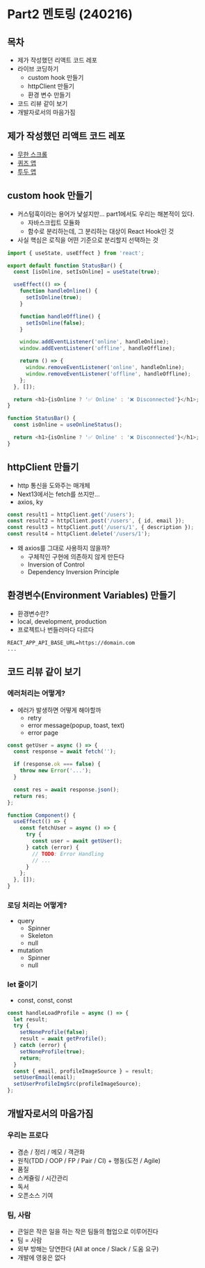 # Part2 멘토링 (240216)

## 목차

- 제가 작성했던 리액트 코드 레포
- 라이브 코딩하기
  - custom hook 만들기
  - httpClient 만들기
  - 환경 변수 만들기
- 코드 리뷰 같이 보기
- 개발자로서의 마음가짐

## 제가 작성했던 리액트 코드 레포

- [무한 스크롤](https://github.com/Seung-wan/react-infinite-scroll-basic)
- [퀴즈 앱](https://github.com/Seung-wan/quiz-app)
- [투두 앱](https://github.com/Seung-wan/react-todo)

## custom hook 만들기

- 커스텀훅이라는 용어가 낯설지만... part1에서도 우리는 해본적이 있다.
  - 자바스크립트 모듈화
  - 함수로 분리하는데, 그 분리하는 대상이 React Hook인 것
- 사실 핵심은 로직을 어떤 기준으로 분리할지 선택하는 것

```js
import { useState, useEffect } from 'react';

export default function StatusBar() {
  const [isOnline, setIsOnline] = useState(true);

  useEffect(() => {
    function handleOnline() {
      setIsOnline(true);
    }

    function handleOffline() {
      setIsOnline(false);
    }

    window.addEventListener('online', handleOnline);
    window.addEventListener('offline', handleOffline);

    return () => {
      window.removeEventListener('online', handleOnline);
      window.removeEventListener('offline', handleOffline);
    };
  }, []);

  return <h1>{isOnline ? '✅ Online' : '❌ Disconnected'}</h1>;
}
```

```js
function StatusBar() {
  const isOnline = useOnlineStatus();

  return <h1>{isOnline ? '✅ Online' : '❌ Disconnected'}</h1>;
}
```

## httpClient 만들기

- http 통신을 도와주는 매개체
- Next13에서는 fetch를 쓰지만...
- axios, ky

```js
const result1 = httpClient.get('/users');
const result2 = httpClient.post('/users', { id, email });
const result3 = httpClient.put('/users/1', { description });
const result4 = httpClient.delete('/users/1');
```

- 왜 axios를 그대로 사용하지 않을까?
  - 구체적인 구현에 의존하지 않게 만든다
  - Inversion of Control
  - Dependency Inversion Principle

## 환경변수(Environment Variables) 만들기

- 환경변수란?
- local, development, production
- 프로젝트나 번들러마다 다르다

```env
REACT_APP_API_BASE_URL=https://domain.com
...
```

## 코드 리뷰 같이 보기

### 에러처리는 어떻게?

- 에러가 발생하면 어떻게 해야할까
  - retry
  - error message(popup, toast, text)
  - error page

```js
const getUser = async () => {
  const response = await fetch('');

  if (response.ok === false) {
    throw new Error('...');
  }

  const res = await response.json();
  return res;
};

function Component() {
  useEffect(() => {
    const fetchUser = async () => {
      try {
        const user = await getUser();
      } catch (error) {
        // TODO: Error Handling
        // ...
      }
    };
  }, []);
}
```

### 로딩 처리는 어떻게?

- query
  - Spinner
  - Skeleton
  - null
- mutation
  - Spinner
  - null

### let 줄이기
- const, const, const
  
```js
const handleLoadProfile = async () => {
  let result;
  try {
    setNoneProfile(false);
    result = await getProfile();
  } catch (error) {
    setNoneProfile(true);
    return;
  }
  const { email, profileImageSource } = result;
  setUserEmail(email);
  setUserProfileImgSrc(profileImageSource);
};
```

## 개발자로서의 마음가짐

### 우리는 프로다

- 겸손 / 정리 / 메모 / 객관화
- 원칙(TDD / OOP / FP / Pair / CI) + 행동(도전 / Agile)
- 품질
- 스케쥴링 / 시간관리
- 독서
- 오픈소스 기여

### 팀, 사람

- 큰일은 작은 일을 하는 작은 팀들의 협업으로 이루어진다
- 팀 = 사람
- 외부 방해는 당연한다 (All at once / Slack / 도움 요구)
- 개발에 영웅은 없다
